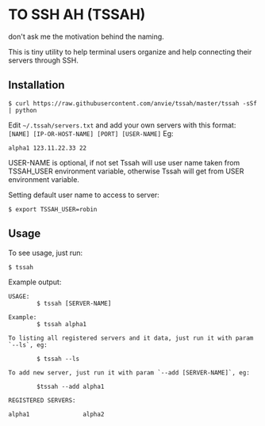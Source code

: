 TO SSH AH (TSSAH)
====================

don't ask me the motivation behind the naming.

This is tiny utility to help terminal users organize and help connecting their servers through SSH.

Installation
---------------

    $ curl https://raw.githubusercontent.com/anvie/tssah/master/tssah -sSf | python


Edit `~/.tssah/servers.txt` and add your own servers with this format: `[NAME] [IP-OR-HOST-NAME] [PORT] [USER-NAME]`
Eg:

    alpha1 123.11.22.33 22

USER-NAME is optional, if not set Tssah will use user name taken from TSSAH_USER environment variable, otherwise Tssah will
get from USER environment variable.

Setting default user name to access to server:

    $ export TSSAH_USER=robin


Usage
------

To see usage, just run:

    $ tssah

Example output:

    USAGE:
            $ tssah [SERVER-NAME]

    Example:
            $ tssah alpha1

    To listing all registered servers and it data, just run it with param `--ls`, eg:

            $ tssah --ls

    To add new server, just run it with param `--add [SERVER-NAME]`, eg:

            $tssah --add alpha1

    REGISTERED SERVERS:

    alpha1               alpha2
